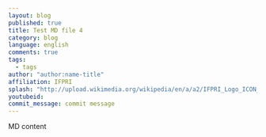 ```yaml
---
layout: blog
published: true
title: Test MD file 4
category: blog
language: english
comments: true
tags: 
  - tags
author: "author:name-title"
affiliation: IFPRI
splash: "http://upload.wikimedia.org/wikipedia/en/a/a2/IFPRI_Logo_ICON_Green_Web.png"
youtubeid: 
commit_message: commit message
---
```

MD content